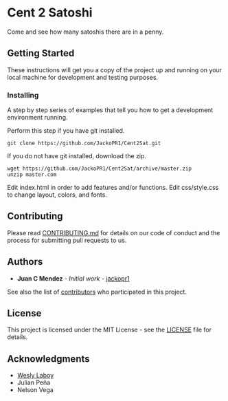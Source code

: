 # Cent 2 Satoshi

Come and see how many satoshis there are in a penny.

## Getting Started

These instructions will get you a copy of the project up and running on your local machine for development and testing purposes.

### Installing

A step by step series of examples that tell you how to get a development environment running.

Perform this step if you have git installed.

```
git clone https://github.com/JackoPR1/Cent2Sat.git
```

If you do not have git installed, download the zip.

```
wget https://github.com/JackoPR1/Cent2Sat/archive/master.zip
unzip master.com
```

Edit index.html in order to add features and/or functions. Edit css/style.css to change layout, colors, and fonts.

## Contributing

Please read [CONTRIBUTING.md](https://github.com/jacko538/Cent2Sat/blob/master/CONTRIBUTING.md) for details on our code of conduct and the process for submitting pull requests to us.

## Authors

* **Juan C Mendez** - *Initial work* - [jackopr1](https://github.com/jackopr1)

See also the list of [contributors](https://github.com/jacko538/Cent2Sat/contributors) who participated in this project.

## License

This project is licensed under the MIT License - see the [LICENSE](LICENSE) file for details.

## Acknowledgments

* [Wesly Laboy](https://github.com/weslylaboy)
* Julian Peña
* Nelson Vega
